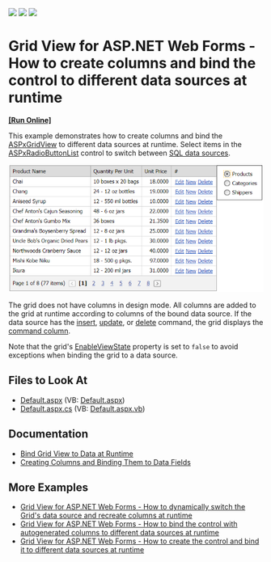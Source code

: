 <!-- default badges list -->
![](https://img.shields.io/endpoint?url=https://codecentral.devexpress.com/api/v1/VersionRange/128537928/15.1.3%2B)
[![](https://img.shields.io/badge/Open_in_DevExpress_Support_Center-FF7200?style=flat-square&logo=DevExpress&logoColor=white)](https://supportcenter.devexpress.com/ticket/details/E2967)
[![](https://img.shields.io/badge/📖_How_to_use_DevExpress_Examples-e9f6fc?style=flat-square)](https://docs.devexpress.com/GeneralInformation/403183)
<!-- default badges end -->

# Grid View for ASP.NET Web Forms - How to create columns and bind the control to different data sources at runtime
<!-- run online -->
**[[Run Online]](https://codecentral.devexpress.com/128537928/)**
<!-- run online end -->

This example demonstrates how to create columns and bind the [ASPxGridView](https://docs.devexpress.com/AspNet/DevExpress.Web.ASPxGridView) to different data sources at runtime. Select items in the [ASPxRadioButtonList](https://docs.devexpress.com/AspNet/DevExpress.Web.ASPxRadioButtonList) control to switch between [SQL data sources](https://docs.microsoft.com/en-us/dotnet/api/system.web.ui.webcontrols.sqldatasource?view=netframework-4.8).

![Bind grid to a data source at runtime](bind-grid-to-data-source.png)

The grid does not have columns in design mode. All columns are added to the grid at runtime according to columns of the bound data source. If the data source has the [insert](https://docs.microsoft.com/en-us/dotnet/api/system.web.ui.webcontrols.sqldatasource.insertcommand?view=netframework-4.8), [update](https://docs.microsoft.com/en-us/dotnet/api/system.web.ui.webcontrols.sqldatasource.updatecommand?view=netframework-4.8), or [delete](https://docs.microsoft.com/en-us/dotnet/api/system.web.ui.webcontrols.sqldatasource.deletecommand?view=netframework-4.8) command, the grid displays the [command column](https://docs.devexpress.com/AspNet/3701/components/grid-view/concepts/data-representation-basics/columns/command-columns?p=netframework).

Note that the grid's [EnableViewState](https://docs.microsoft.com/en-us/dotnet/api/system.web.ui.control.enableviewstate#System_Web_UI_Control_EnableViewState) property is set to `false` to avoid exceptions when binding the grid to a data source.

## Files to Look At

* [Default.aspx](./CS/WebSite/Default.aspx) (VB: [Default.aspx](./VB/WebSite/Default.aspx))
* [Default.aspx.cs](./CS/WebSite/Default.aspx.cs) (VB: [Default.aspx.vb](./VB/WebSite/Default.aspx.vb))

## Documentation

* [Bind Grid View to Data at Runtime](https://docs.devexpress.com/AspNet/403612/components/grid-view/concepts/bind-to-data/bind-to-data-at-runtime)
* [Creating Columns and Binding Them to Data Fields](https://docs.devexpress.com/AspNet/3698/components/grid-view/concepts/data-representation-basics/columns/creating-columns-and-binding-them-to-data-fields)

## More Examples

* [Grid View for ASP.NET Web Forms - How to dynamically switch the Grid's data source and recreate columns at runtime](https://www.devexpress.com/Support/Center/p/E448)
* [Grid View for ASP.NET Web Forms - How to bind the control with autogenerated columns to different data sources at runtime](https://www.devexpress.com/Support/Center/p/E2965)
* [Grid View for ASP.NET Web Forms - How to create the control and bind it to different data sources at runtime ](https://www.devexpress.com/Support/Center/p/E2968)
